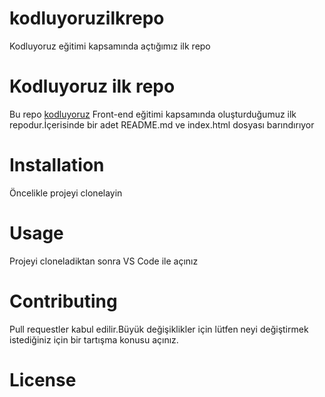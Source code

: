 # kodluyoruzilkrepo
Kodluyoruz eğitimi kapsamında açtığımız ilk repo
# Kodluyoruz ilk repo
Bu repo [kodluyoruz](https://kodluyoruz.org) Front-end eğitimi kapsamında oluşturduğumuz ilk repodur.İçerisinde bir adet README.md ve index.html dosyası barındırıyor
# Installation
Öncelikle projeyi clonelayin
# Usage
Projeyi cloneladiktan sonra VS Code ile açınız
# Contributing
Pull requestler kabul edilir.Büyük değişiklikler için lütfen neyi değiştirmek istediğiniz için bir tartışma konusu açınız.
# License
